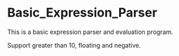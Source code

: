 Basic_Expression_Parser
=========

This is a basic expression parser and evaluation program.

Support greater than 10, floating and negative.
